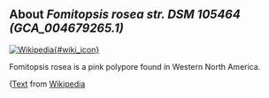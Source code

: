 
About *Fomitopsis rosea str. DSM 105464 (GCA\_004679265.1)* 
--------------------------------------------------------------

[![Wikipedia](/img/wikipedia_logo_v2_en.png){#wiki_icon}](http://en.wikipedia.org/wiki/Fomitopsis_rosea)

Fomitopsis rosea is a pink polypore found in Western North America.

([Text](http://en.wikipedia.org/wiki/Fomitopsis_rosea) from [Wikipedia](http://en.wikipedia.org/) 

